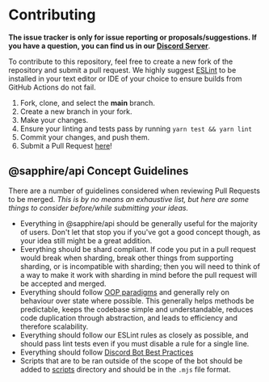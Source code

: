 # Contributing

**The issue tracker is only for issue reporting or proposals/suggestions. If you have a question, you can find us in our [Discord Server]**.

To contribute to this repository, feel free to create a new fork of the repository and
submit a pull request. We highly suggest [ESLint] to be installed
in your text editor or IDE of your choice to ensure builds from GitHub Actions do not fail.

1. Fork, clone, and select the **main** branch.
2. Create a new branch in your fork.
3. Make your changes.
4. Ensure your linting and tests pass by running `yarn test && yarn lint`
5. Commit your changes, and push them.
6. Submit a Pull Request [here]!

## @sapphire/api Concept Guidelines

There are a number of guidelines considered when reviewing Pull Requests to be merged. _This is by no means an exhaustive list, but here are some things to consider before/while submitting your ideas._

- Everything in @sapphire/api should be generally useful for the majority of users. Don't let that stop you if you've got a good concept though, as your idea still might be a great addition.
- Everything should be shard compliant. If code you put in a pull request would break when sharding, break other things from supporting sharding, or is incompatible with sharding; then you will need to think of a way to make it work with sharding in mind before the pull request will be accepted and merged.
- Everything should follow [OOP paradigms] and generally rely on behaviour over state where possible. This generally helps methods be predictable, keeps the codebase simple and understandable, reduces code duplication through abstraction, and leads to efficiency and therefore scalability.
- Everything should follow our ESLint rules as closely as possible, and should pass lint tests even if you must disable a rule for a single line.
- Everything should follow [Discord Bot Best Practices]
- Scripts that are to be ran outside of the scope of the bot should be added to [scripts] directory and should be in the `.mjs` file format.

<!-- Link Dump -->

[Discord Server]:                            https://join.skyra.pw/sapphire
[here]:                                      https://github.com/sapphire-project/api/pulls
[ESLint]:                                    https://eslint.org/
[Node.JS]:                                   https://nodejs.org/en/download/
[Yarn]:                                      https://classic.yarnpkg.com/en/docs/install
[OOP paradigms]:                             https://en.wikipedia.org/wiki/Object-oriented_programming
[Discord Bot Best Practices]:                https://github.com/meew0/discord-bot-best-practices
[scripts]:                                   /scripts